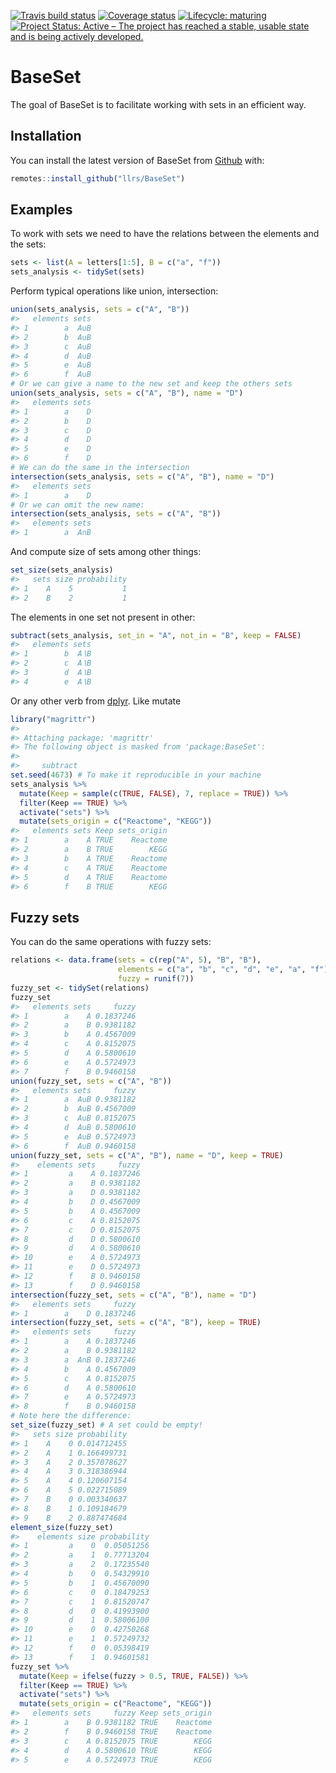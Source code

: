 
<!-- README.md is generated from README.Rmd. Please edit that file -->

[![Travis build
status](https://travis-ci.org/llrs/BaseSet.svg?branch=master)](https://travis-ci.org/llrs/BaseSet)
[![Coverage
status](https://codecov.io/gh/llrs/BaseSet/branch/master/graph/badge.svg)](https://codecov.io/github/llrs/BaseSet?branch=master)
[![Lifecycle:
maturing](https://img.shields.io/badge/lifecycle-maturing-blue.svg)](https://www.tidyverse.org/lifecycle/#maturing)
[![Project Status: Active – The project has reached a stable, usable
state and is being actively
developed.](https://www.repostatus.org/badges/latest/active.svg)](https://www.repostatus.org/#active)

# BaseSet

The goal of BaseSet is to facilitate working with sets in an efficient
way.

## Installation

You can install the latest version of BaseSet from
[Github](https://github.com/llrs/BaseSet) with:

``` r
remotes::install_github("llrs/BaseSet")
```

## Examples

To work with sets we need to have the relations between the elements and
the sets:

``` r
sets <- list(A = letters[1:5], B = c("a", "f"))
sets_analysis <- tidySet(sets)
```

Perform typical operations like union, intersection:

``` r
union(sets_analysis, sets = c("A", "B")) 
#>   elements sets
#> 1        a  A∪B
#> 2        b  A∪B
#> 3        c  A∪B
#> 4        d  A∪B
#> 5        e  A∪B
#> 6        f  A∪B
# Or we can give a name to the new set and keep the others sets
union(sets_analysis, sets = c("A", "B"), name = "D")
#>   elements sets
#> 1        a    D
#> 2        b    D
#> 3        c    D
#> 4        d    D
#> 5        e    D
#> 6        f    D
# We can do the same in the intersection
intersection(sets_analysis, sets = c("A", "B"), name = "D") 
#>   elements sets
#> 1        a    D
# Or we can omit the new name: 
intersection(sets_analysis, sets = c("A", "B"))
#>   elements sets
#> 1        a  A∩B
```

And compute size of sets among other things:

``` r
set_size(sets_analysis)
#>   sets size probability
#> 1    A    5           1
#> 2    B    2           1
```

The elements in one set not present in other:

``` r
subtract(sets_analysis, set_in = "A", not_in = "B", keep = FALSE)
#>   elements sets
#> 1        b  A∖B
#> 2        c  A∖B
#> 3        d  A∖B
#> 4        e  A∖B
```

Or any other verb from
[dplyr](https://cran.r-project.org/package=dplyr). Like mutate

``` r
library("magrittr")
#> 
#> Attaching package: 'magrittr'
#> The following object is masked from 'package:BaseSet':
#> 
#>     subtract
set.seed(4673) # To make it reproducible in your machine
sets_analysis %>% 
  mutate(Keep = sample(c(TRUE, FALSE), 7, replace = TRUE)) %>% 
  filter(Keep == TRUE) %>% 
  activate("sets") %>% 
  mutate(sets_origin = c("Reactome", "KEGG"))
#>   elements sets Keep sets_origin
#> 1        a    A TRUE    Reactome
#> 2        a    B TRUE        KEGG
#> 3        b    A TRUE    Reactome
#> 4        c    A TRUE    Reactome
#> 5        d    A TRUE    Reactome
#> 6        f    B TRUE        KEGG
```

## Fuzzy sets

You can do the same operations with fuzzy sets:

``` r
relations <- data.frame(sets = c(rep("A", 5), "B", "B"), 
                        elements = c("a", "b", "c", "d", "e", "a", "f"),
                        fuzzy = runif(7))
fuzzy_set <- tidySet(relations)
fuzzy_set
#>   elements sets     fuzzy
#> 1        a    A 0.1837246
#> 2        a    B 0.9381182
#> 3        b    A 0.4567009
#> 4        c    A 0.8152075
#> 5        d    A 0.5800610
#> 6        e    A 0.5724973
#> 7        f    B 0.9460158
union(fuzzy_set, sets = c("A", "B"))
#>   elements sets     fuzzy
#> 1        a  A∪B 0.9381182
#> 2        b  A∪B 0.4567009
#> 3        c  A∪B 0.8152075
#> 4        d  A∪B 0.5800610
#> 5        e  A∪B 0.5724973
#> 6        f  A∪B 0.9460158
union(fuzzy_set, sets = c("A", "B"), name = "D", keep = TRUE)
#>    elements sets     fuzzy
#> 1         a    A 0.1837246
#> 2         a    B 0.9381182
#> 3         a    D 0.9381182
#> 4         b    D 0.4567009
#> 5         b    A 0.4567009
#> 6         c    A 0.8152075
#> 7         c    D 0.8152075
#> 8         d    D 0.5800610
#> 9         d    A 0.5800610
#> 10        e    A 0.5724973
#> 11        e    D 0.5724973
#> 12        f    B 0.9460158
#> 13        f    D 0.9460158
intersection(fuzzy_set, sets = c("A", "B"), name = "D") 
#>   elements sets     fuzzy
#> 1        a    D 0.1837246
intersection(fuzzy_set, sets = c("A", "B"), keep = TRUE)
#>   elements sets     fuzzy
#> 1        a    A 0.1837246
#> 2        a    B 0.9381182
#> 3        a  A∩B 0.1837246
#> 4        b    A 0.4567009
#> 5        c    A 0.8152075
#> 6        d    A 0.5800610
#> 7        e    A 0.5724973
#> 8        f    B 0.9460158
# Note here the difference:
set_size(fuzzy_set) # A set could be empty!
#>   sets size probability
#> 1    A    0 0.014712455
#> 2    A    1 0.166499731
#> 3    A    2 0.357078627
#> 4    A    3 0.318386944
#> 5    A    4 0.120607154
#> 6    A    5 0.022715089
#> 7    B    0 0.003340637
#> 8    B    1 0.109184679
#> 9    B    2 0.887474684
element_size(fuzzy_set)
#>    elements size probability
#> 1         a    0  0.05051256
#> 2         a    1  0.77713204
#> 3         a    2  0.17235540
#> 4         b    0  0.54329910
#> 5         b    1  0.45670090
#> 6         c    0  0.18479253
#> 7         c    1  0.81520747
#> 8         d    0  0.41993900
#> 9         d    1  0.58006100
#> 10        e    0  0.42750268
#> 11        e    1  0.57249732
#> 12        f    0  0.05398419
#> 13        f    1  0.94601581
fuzzy_set %>% 
  mutate(Keep = ifelse(fuzzy > 0.5, TRUE, FALSE)) %>% 
  filter(Keep == TRUE) %>% 
  activate("sets") %>% 
  mutate(sets_origin = c("Reactome", "KEGG"))
#>   elements sets     fuzzy Keep sets_origin
#> 1        a    B 0.9381182 TRUE    Reactome
#> 2        f    B 0.9460158 TRUE    Reactome
#> 3        c    A 0.8152075 TRUE        KEGG
#> 4        d    A 0.5800610 TRUE        KEGG
#> 5        e    A 0.5724973 TRUE        KEGG
```
